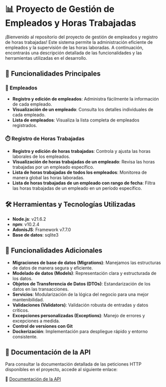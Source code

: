 # 📊 Proyecto de Gestión de Empleados y Horas Trabajadas

¡Bienvenido al repositorio del proyecto de gestión de empleados y registro de horas trabajadas! Este sistema permite la administración eficiente de empleados y la supervisión de las horas laboradas. A continuación, encontrarás una descripción detallada de las funcionalidades y las herramientas utilizadas en el desarrollo.

## 🚀 Funcionalidades Principales

### 👥 Empleados

- **Registro y edición de empleados**: Administra fácilmente la información de cada empleado.
- **Visualización de un empleado**: Consulta los detalles individuales de cada empleado.
- **Lista de empleados**: Visualiza la lista completa de empleados registrados.

### ⏱️ Registro de Horas Trabajadas

- **Registro y edición de horas trabajadas**: Controla y ajusta las horas laborales de los empleados.
- **Visualización de horas trabajadas de un empleado**: Revisa las horas trabajadas por un empleado específico.
- **Lista de horas trabajadas de todos los empleados**: Monitorea de manera global las horas laboradas.
- **Lista de horas trabajadas de un empleado con rango de fecha**: Filtra las horas trabajadas de un empleado en un período específico.

## 🛠️ Herramientas y Tecnologías Utilizadas

- **Node.js**: v21.6.2
- **npm**: v10.2.4
- **AdonisJS**: Framework v7.7.0
- **Base de datos**: sqlite3

## 🧰 Funcionalidades Adicionales

- **Migraciones de base de datos (Migrations)**: Manejamos las estructuras de datos de manera segura y eficiente.
- **Modelado de datos (Models)**: Representación clara y estructurada de los datos.
- **Objetos de Transferencia de Datos (DTOs)**: Estandarización de los datos en las transacciones.
- **Servicios**: Modularización de la lógica del negocio para una mejor mantenibilidad.
- **Validaciones (Validators)**: Validación robusta de entradas y datos críticos.
- **Excepciones personalizadas (Exceptions)**: Manejo de errores y excepciones a medida.
- **Control de versiones con Git**
- **Dockerización**: Implementación para despliegue rápido y entorno consistente.

## 📄 Documentación de la API

Para consultar la documentación detallada de las peticiones HTTP disponibles en el proyecto, accede al siguiente enlace:

🔗 [Documentación de la API](https://documenter.getpostman.com/view/12380883/2sAXjF9avn)
